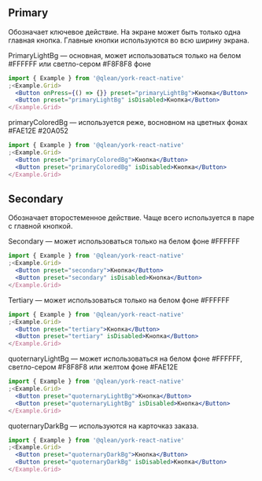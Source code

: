 ## Primary
Обозначает ключевое действие. На экране может быть только одна главная кнопка. Главные кнопки используются во всю ширину экрана.

PrimaryLightBg — основная, может использоваться только на белом #FFFFFF или светло-сером #F8F8F8 фоне
```jsx
import { Example } from '@qlean/york-react-native'
;<Example.Grid>
  <Button onPress={() => {}} preset="primaryLightBg">Кнопка</Button>
  <Button preset="primaryLightBg" isDisabled>Кнопка</Button>
</Example.Grid>
```

primaryColoredBg — используется реже, восновном на цветных фонах #FAE12E #20A052
```jsx
import { Example } from '@qlean/york-react-native'
;<Example.Grid>
  <Button preset="primaryColoredBg">Кнопка</Button>
  <Button preset="primaryColoredBg" isDisabled>Кнопка</Button>
</Example.Grid>
```

## Secondary
Обозначает второстеменное действие. Чаще всего используется в паре с главной кнопкой.

Secondary — может использоваться только на белом фоне #FFFFFF
```jsx
import { Example } from '@qlean/york-react-native'
;<Example.Grid>
  <Button preset="secondary">Кнопка</Button>
  <Button preset="secondary" isDisabled>Кнопка</Button>
</Example.Grid>
```

Tertiary — может использоваться только на белом фоне #FFFFFF
```jsx
import { Example } from '@qlean/york-react-native'
;<Example.Grid>
  <Button preset="tertiary">Кнопка</Button>
  <Button preset="tertiary" isDisabled>Кнопка</Button>
</Example.Grid>
```

quoternaryLightBg — может использоваться на белом фоне #FFFFFF, светло-сером #F8F8F8 или желтом фоне #FAE12E
```jsx
import { Example } from '@qlean/york-react-native'
;<Example.Grid>
  <Button preset="quoternaryLightBg">Кнопка</Button>
  <Button preset="quoternaryLightBg" isDisabled>Кнопка</Button>
</Example.Grid>
```

quoternaryDarkBg — используются на карточказ заказа.
```jsx
import { Example } from '@qlean/york-react-native'
;<Example.Grid>
  <Button preset="quoternaryDarkBg">Кнопка</Button>
  <Button preset="quoternaryDarkBg" isDisabled>Кнопка</Button>
</Example.Grid>
```
